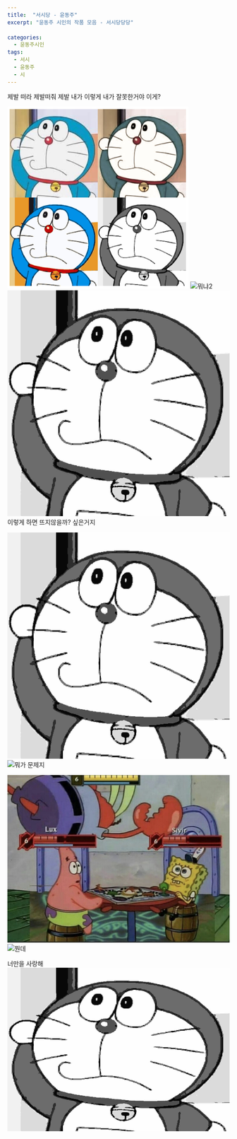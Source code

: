 ```yaml
---
title:  "서시당 - 윤동주"
excerpt: "윤동주 시인의 작품 모음 - 서시당당당"

categories:
  - 윤동주시인
tags:
  - 서시
  - 윤동주
  - 시
---
```

제발 떠라
제발떠줘 제발 내가 이렇게 
내가 잘못한거야 이게?


![뭐1](./2021-01-19/1.png)
![뭐냐2]('./2021-01-19/2.jpg')
![뭐냐3](./3.jpg)
이렇게 하면 뜨지않을까? 싶은거지 

![제발해줘 내가미안해](./_posts/2021-01/3.jpg)
![뭐가 문제지](https://github.com/kmkimlane/kmkimlane.github.io/blob/master/_posts/2021-01/3.jpg)

![왜그래증말](image/100.png)
![뭔데]('image/100.png')

너만을 사랑해
<img src="3.jpg"  width="700" height="370">
